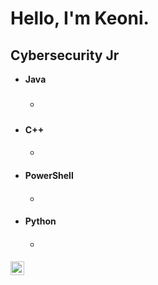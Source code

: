 <h1>Hello, I'm Keoni.
<h2>Cybersecurity Jr</h2>

- <b>Java</b>
  - #####
- <b>C++</b>
  - ####
- <b>PowerShell</b>
  - ####

- <b>Python</b>
  - ####
[<img align="left" alt="JoshMadakor | LinkedIn" width="22px" src="https://cdn.jsdelivr.net/npm/simple-icons@v3/icons/linkedin.svg" />][linkedin]

[linkedin]:https://www.linkedin.com/in/gilberto-garcia-53512a19b/


